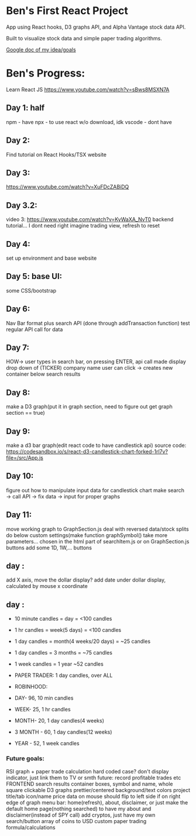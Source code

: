 # Ben's First React Project

App using React hooks, D3 graphs API, and Alpha Vantage stock data API. 

Built to visualize stock data and simple paper trading algorithms.

[Google doc of my idea/goals](https://docs.google.com/document/d/11UJrVlfPGMeEB5gHMXxHPLhtzCMCDLPjFci9MkDDGLU/edit?usp=sharing)

# Ben's Progress:
Learn React JS 
https://www.youtube.com/watch?v=sBws8MSXN7A
## Day 1: half
npm - have
npx - to use react w/o download, idk
vscode - dont have
## Day 2: 
Find tutorial on React Hooks/TSX website
## Day 3: 
https://www.youtube.com/watch?v=XuFDcZABiDQ
## Day 3.2: 
video 3: https://www.youtube.com/watch?v=KyWaXA_NvT0
backend tutorial… I dont need right
imagine trading view, refresh to reset
## Day 4: 
set up environment and base website
## Day 5: base UI: 
some CSS/bootstrap
## Day 6:
Nav Bar format plus search API (done through addTransaction function)
test regular API call for data
## Day 7:
HOW→ user types in search bar, on pressing ENTER, api call made
display drop down of (TICKER) company name
user can click → creates new container below search results
## Day 8:
make a D3 graph(put it in graph section, need to figure out get graph section == true)
## Day 9:
make a d3 bar graph(edit react code to have candlestick api)
source code: https://codesandbox.io/s/react-d3-candlestick-chart-forked-1rl7v?file=/src/App.js
## Day 10:
figure out how to manipulate input data for candlestick chart
make search → call API → fix data → input for proper graphs
## Day 11:
move working graph to GraphSection.js
deal with reversed data/stock splits
do below custom settings(make function graphSymbol() take more parameters… chosen in the html part of searchItem.js or on GraphSection.js buttons
add some 1D, 1W,... buttons
## day :
add X axis, move the dollar display?
add date under dollar display, calculated by mouse x coordinate
## day :
* 10 minute candles = day = <100 candles
* 1 hr candles = week(5 days) = <100 candles
* 1 day candles = month(4 weeks/20 days) = ~25 candles
* 1 day candles = 3 months = ~75 candles
* 1 week candles = 1 year ~52 candles
* PAPER TRADER: 1 day candles, over ALL

* ROBINHOOD:
 * DAY- 96, 10 min candles
 * WEEK- 25, 1 hr candles
 * MONTH- 20, 1 day candles(4 weeks)
 * 3 MONTH - 60, 1 day candles(12 weeks)
 * YEAR - 52, 1 week candles


### Future goals:
RSI graph + paper trade calculation
hard coded case?
don't display indicator, just link them to TV or smth
future: record profitable trades etc
FRONTEND
search results 
container boxes, symbol and name, whole square clickable
D3 graphs prettier/centered
background/text colors
project title/tab icon/name
price data on mouse should flip to left side if on right edge of graph
menu bar: home(refresh), about, disclaimer, 
or just make the default home page(nothing searched) to have my about and disclaimer(instead of SPY call)
add cryptos, just have my own search/button array of coins to USD
custom paper trading formula/calculations
